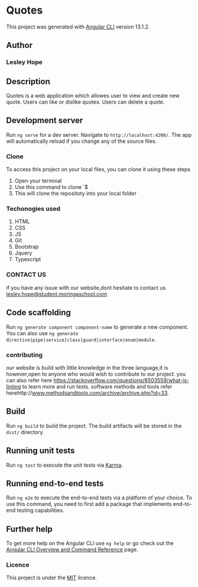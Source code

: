 # Quotes

This project was generated with [Angular CLI](https://github.com/angular/angular-cli) version 13.1.2.
## Author
### Lesley Hope

## Description
Quotes is a web application which allowes user to view and create new quote. 
Users can like or dislike quotes.
Users can delete a quote.


## Development server
Run `ng serve` for a dev server. Navigate to `http://localhost:4200/`. The app will automatically reload if you change any of the source files.

### Clone
To access this project on your local files, you can clone it using these steps
1. Open your terminal
2. Use this command to clone `$  
3. This will clone the repositoty into your local folder


### Techonogies used
1. HTML
2. CSS
3. JS
4. Git
5. Bootstrap
6. Jquery
7. Typescript


###  CONTACT US
if you have any issue with our website,dont hesitate to contact us lesley.hope@student.moringaschool.com

## Code scaffolding

Run `ng generate component component-name` to generate a new component. You can also use `ng generate directive|pipe|service|class|guard|interface|enum|module`.

### contributing
our website is build with little knowledge in the three language,it is however,open to anyone who would wish to contribute to our project.
you can also refer here https://stackoverflow.com/questions/8503559/what-is-linting to learn more and run tests.
software methods and tools refer herehttp://www.methodsandtools.com/archive/archive.php?id=33.

## Build

Run `ng build` to build the project. The build artifacts will be stored in the `dist/` directory.

## Running unit tests

Run `ng test` to execute the unit tests via [Karma](https://karma-runner.github.io).

## Running end-to-end tests

Run `ng e2e` to execute the end-to-end tests via a platform of your choice. To use this command, you need to first add a package that implements end-to-end testing capabilities.

## Further help

To get more help on the Angular CLI use `ng help` or go check out the [Angular CLI Overview and Command Reference](https://angular.io/cli) page.

### Licence
This project is under the  [MIT](licence) licence.


